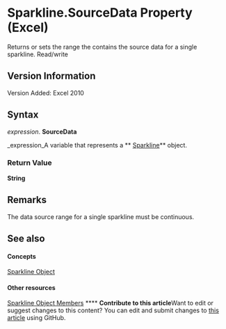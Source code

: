 
# Sparkline.SourceData Property (Excel)

Returns or sets the range the contains the source data for a single sparkline. Read/write


## Version Information

Version Added: Excel 2010 


## Syntax

 _expression_. **SourceData**

 _expression_A variable that represents a  ** [Sparkline](46951c4f-0eaa-9ce6-9703-eb3c632ea9b1.md)** object.


### Return Value

 **String**


## Remarks

The data source range for a single sparkline must be continuous.


## See also


#### Concepts


 [Sparkline Object](46951c4f-0eaa-9ce6-9703-eb3c632ea9b1.md)
#### Other resources


 [Sparkline Object Members](b5a704ce-27ff-e928-e2e3-dbe50788374d.md)
****   **Contribute to this article**Want to edit or suggest changes to this content? You can edit and submit changes to  [this article](https://github.com/jhershey00/VBA_Excel_Test/OpenXMLCon/articles/af0e59a1-fe0a-6fc6-79c0-fd2bbd9de1ef.md) using GitHub.

